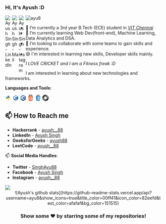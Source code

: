 ### Hi, It's Ayush :D
<a href="https://www.linkedin.com/in/ayush-singh-3395111a6/">
  <img align="left" alt="Ayush Singh - LinkedIn" width="22px" src="https://cdn.jsdelivr.net/npm/simple-icons@v3/icons/linkedin.svg"/>
</a>
<a href="mailto:singhayush873@gmail.com">
  <img align="left" alt="Ayush Singh - Mail" width="22px" src="https://img.icons8.com/ios-glyphs/30/000000/new-post.png"/>
</a>
<a href="https://www.instagram.com/ayush__88">
  <img align="left" alt="Ayush Singh - Instagram" width="22px" src="https://cdn.jsdelivr.net/npm/simple-icons@3.13.0/icons/instagram.svg"/>
</a>

<img src="https://komarev.com/ghpvc/?username=ayu8" alt="ayu8"/>

- 🔭 I’m currently a 3rd year B.Tech (ECE) student in [_VIT Chennai_](http://chennai.vit.ac.in/)
- 🌱 I’m currently learning Web Dev(front-end), Machine Learning, Data Analytics and DSA.
- 👯 I’m looking to collaborate with some teams to gain skills and experience.
- 😄 I'm interested in learning new skills, Developer skills mainly.

_I LOVE CRICKET and I am a Fitness freak :D_

I am interested in learning about new technologies and frameworks.

**Languages and Tools:**  

<code><img height="20" src="https://raw.githubusercontent.com/github/explore/80688e429a7d4ef2fca1e82350fe8e3517d3494d/topics/python/python.png"></code>
<code><img height="20" src="https://raw.githubusercontent.com/github/explore/80688e429a7d4ef2fca1e82350fe8e3517d3494d/topics/c/c.png"></code>
<code><img height="20" src="https://raw.githubusercontent.com/github/explore/80688e429a7d4ef2fca1e82350fe8e3517d3494d/topics/cpp/cpp.png"></code>
<code><img height="20" src="https://raw.githubusercontent.com/github/explore/80688e429a7d4ef2fca1e82350fe8e3517d3494d/topics/html/html.png"></code>
<code><img height="20" src="https://raw.githubusercontent.com/github/explore/80688e429a7d4ef2fca1e82350fe8e3517d3494d/topics/css/css.png"></code>
<code><img height="20" src="https://raw.githubusercontent.com/github/explore/80688e429a7d4ef2fca1e82350fe8e3517d3494d/topics/json/json.png"></code>

## 📫 How to Reach me

- **Hackerrank** - [ayush__88](https://www.hackerrank.com/ayush__88)
- **LinkedIn** - [Ayush Singh](https://www.linkedin.com/in/ayush-singh-3395111a6/)
- **GeeksforGeeks** - [ayush88](https://auth.geeksforgeeks.org/user/ayush_88/practice/)
- **LeetCode** - [ayush__88](https://leetcode.com/ayush__88/)


 📫 **Social Media Handles**:
- **Twitter** - [SinghAyu88](https://twitter.com/SinghAyu88)
- **Facebook** - [Ayush Singh](https://www.facebook.com/mr.ayush8/)
- **Instagram** - [ayush__88](https://www.instagram.com/ayush__88)


<div align="left">
<a href="https://github.com/ayu8">
  <img align="center" src="https://github-readme-stats.vercel.app/api/top-langs/?username=ayu8&theme=dark&hide_langs_below=1" />
</a>
</div>


<div align="center">
   ![Ayush's github stats](https://github-readme-stats.vercel.app/api?username=ayu8&show_icons=true&title_color=00ff41&icon_color=82eefd&text_color=afafaf&bg_color=151515)
</div>

<div align="center">

### Show some ❤️ by starring some of my repositories!

</div>

